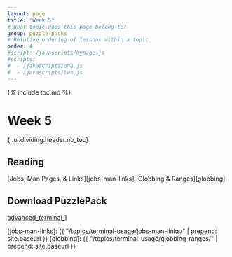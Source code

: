 ```yaml
---
layout: page
title: "Week 5"
# What topic does this page belong to?
group: puzzle-packs
# Relative ordering of lessons within a topic
order: 4
#script: /javascripts/mypage.js
#scripts:
#  - /javascripts/one.js
#  - /javascripts/two.js
---
```



{% include toc.md %}

# Week 5
{:.ui.dividing.header.no_toc}

## Reading

[Jobs, Man Pages, & Links][jobs-man-links]
[Globbing & Ranges][globbing]

## Download PuzzlePack

[advanced_terminal_1][lern2unix]


[lern2unix]: http://lern2unix.com/download/advanced_terminal_1
[jobs-man-links]:  {{ "/topics/terminal-usage/jobs-man-links/"  | prepend: site.baseurl }}
[globbing]:        {{ "/topics/terminal-usage/globbing-ranges/" | prepend: site.baseurl }}
